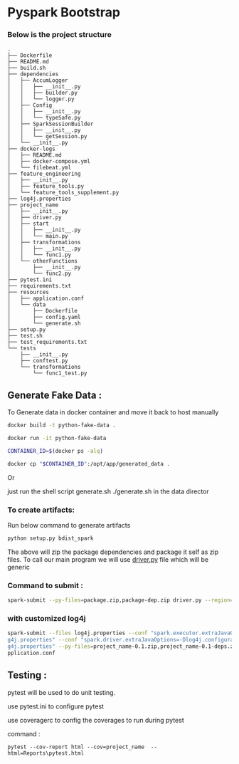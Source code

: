 # Pyspark Bootstrap 

### Below is the project structure 

```tree
. 
├── Dockerfile 
├── README.md
├── build.sh
├── dependencies 
│   ├── AccumLogger
│   │   ├── __init__.py 
│   │   ├── builder.py 
│   │   └── logger.py
│   ├── Config
│   │   ├── __init__.py 
│   │   └── typeSafe.py
│   ├── SparkSessionBuilder
│   │   ├── __init__.py
│   │   └── getSession.py
│   └── __init__.py 
├── docker-logs
│   ├── README.md
│   ├── docker-compose.yml
│   └── filebeat.yml
├── feature_engineering 
│   ├── __init__.py
│   ├── feature_tools.py
│   └── feature_tools_supplement.py
├── log4j.properties
├── project_name 
│   ├── __init__.py
│   ├── driver.py
│   ├── start 
│   │   ├── __init__.py
│   │   └── main.py
│   ├── transformations
│   │   ├── __init__.py
│   │   └── func1.py
│   └── otherFunctions
│       ├── __init__.py
│       └── func2.py
├── pytest.ini
├── requirements.txt
├── resources 
│   ├── application.conf
│   └── data 
│       ├── Dockerfile
│       ├── config.yaml
│       └── generate.sh
├── setup.py
├── test.sh 
├── test_requirements.txt
└── tests 
    ├── __init__.py
    ├── conftest.py
    └── transformations
        └── func1_test.py 
```

## Generate Fake Data :

To Generate data in docker container and move it back to host manually
```bash
docker build -t python-fake-data .

docker run -it python-fake-data

CONTAINER_ID=$(docker ps -alq)

docker cp "$CONTAINER_ID":/opt/app/generated_data .
```

 Or
 
just run the shell script generate.sh ./generate.sh in the data director


### To create artifacts:
 Run below command to generate artifacts
```bash 
python setup.py bdist_spark 
```
The above will zip the package dependencies and package it self as zip files.
To call our main program we will use [driver.py](https://github.com/krishnanaredla/de-spark-python.v2.0/blob/master/project_name/driver.py)  file which will be generic
	 
### Command to submit :
```bash 
spark-submit --py-files=package.zip,package-dep.zip driver.py --region=local --configFile=resources/appilcation.conf
```

### with customized log4j

```bash 
spark-submit --files log4j.properties --conf "spark.executor.extraJavaOptions=-Dlog4j.configuration=file:lo
g4j.properties" --conf "spark.driver.extraJavaOptions=-Dlog4j.configuration=file:log4j.properties" --conf "spark.executor.extraJavaOptions=-Dlog4j.configuration=file:lo
g4j.properties" --py-files=project_name-0.1.zip,project_name-0.1-deps.zip driver.py --region=local --configFile=C:\work\pysparkTemplate\de-spark-python.v2.0\resources\a
pplication.conf  
```

## Testing :

pytest will be used to do unit testing.

use pytest.ini to configure pytest

use coveragerc to config the coverages to run during pytest

command : 
```console
pytest --cov-report html --cov=project_name  --html=Reports\pytest.html
```


